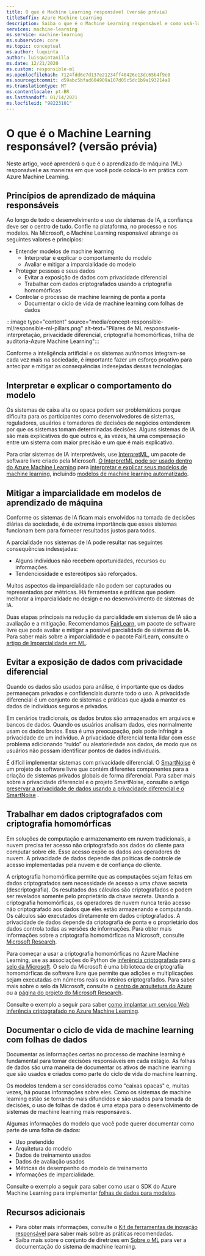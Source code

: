```yaml
---
title: O que é Machine Learning responsável (versão prévia)
titleSuffix: Azure Machine Learning
description: Saiba o que é o Machine Learning responsável e como usá-lo com Azure Machine Learning para entender modelos, proteger dados e controlar o ciclo de vida do modelo.
services: machine-learning
ms.service: machine-learning
ms.subservice: core
ms.topic: conceptual
ms.author: luquinta
author: luisquintanilla
ms.date: 12/21/2020
ms.custom: responsible-ml
ms.openlocfilehash: 7124fdd6e7d137e21234ff40426e13dc65b4f9e0
ms.sourcegitcommit: d59abc5bfad604909a107d05c5dc1b9a193214a8
ms.translationtype: MT
ms.contentlocale: pt-BR
ms.lasthandoff: 01/14/2021
ms.locfileid: "98223101"
---
```

# <a name="what-is-responsible-machine-learning-preview"></a>O que é o Machine Learning responsável? (versão prévia)

Neste artigo, você aprenderá o que é o aprendizado de máquina (ML) responsável e as maneiras em que você pode colocá-lo em prática com Azure Machine Learning.

## <a name="responsible-machine-learning-principles"></a>Princípios de aprendizado de máquina responsáveis

Ao longo de todo o desenvolvimento e uso de sistemas de IA, a confiança deve ser o centro de tudo. Confie na plataforma, no processo e nos modelos. Na Microsoft, o Machine Learning responsável abrange os seguintes valores e princípios:

- Entender modelos de machine learning
  - Interpretar e explicar o comportamento do modelo
  - Avaliar e mitigar a imparcialidade do modelo
- Proteger pessoas e seus dados
  - Evitar a exposição de dados com privacidade diferencial
  - Trabalhar com dados criptografados usando a criptografia homomórficas
- Controlar o processo de machine learning de ponta a ponta
  - Documentar o ciclo de vida de machine learning com folhas de dados

:::image type="content" source="media/concept-responsible-ml/responsible-ml-pillars.png" alt-text="Pilares de ML responsáveis-interpretação, privacidade diferencial, criptografia homomórficas, trilha de auditoria-Azure Machine Learning":::

Conforme a inteligência artificial e os sistemas autônomos integram-se cada vez mais na sociedade, é importante fazer um esforço proativo para antecipar e mitigar as consequências indesejadas dessas tecnologias.

## <a name="interpret-and-explain-model-behavior"></a>Interpretar e explicar o comportamento do modelo

Os sistemas de caixa alta ou opaca podem ser problemáticos porque dificulta para os participantes como desenvolvedores de sistemas, reguladores, usuários e tomadores de decisões de negócios entenderem por que os sistemas tomam determinadas decisões. Alguns sistemas de IA são mais explicativos do que outros e, às vezes, há uma compensação entre um sistema com maior precisão e um que é mais explicativo.

Para criar sistemas de IA interpretáveis, use [InterpretML](https://github.com/interpretml/interpret), um pacote de software livre criado pela Microsoft. [O InterpretML pode ser usado dentro do Azure Machine Learning](how-to-machine-learning-interpretability.md) para [interpretar e explicar seus modelos de machine learning](how-to-machine-learning-interpretability-aml.md), incluindo [modelos de machine learning automatizado](how-to-machine-learning-interpretability-automl.md).

## <a name="mitigate-fairness-in-machine-learning-models"></a>Mitigar a imparcialidade em modelos de aprendizado de máquina

Conforme os sistemas de IA ficam mais envolvidos na tomada de decisões diárias da sociedade, é de extrema importância que esses sistemas funcionam bem para fornecer resultados justos para todos.

A parcialidade nos sistemas de IA pode resultar nas seguintes consequências indesejadas:

- Alguns indivíduos não recebem oportunidades, recursos ou informações.
- Tendenciosidade e estereótipos são reforçados.

Muitos aspectos da imparcialidade não podem ser capturados ou representados por métricas. Há ferramentas e práticas que podem melhorar a imparcialidade no design e no desenvolvimento de sistemas de IA.

Duas etapas principais na redução da parcialidade em sistemas de IA são a avaliação e a mitigação. Recomendamos [FairLearn](https://github.com/fairlearn/fairlearn), um pacote de software livre que pode avaliar e mitigar a possível parcialidade de sistemas de IA. Para saber mais sobre a imparcialidade e o pacote FairLearn, consulte o [artigo de Imparcialidade em ML](./concept-fairness-ml.md).

## <a name="prevent-data-exposure-with-differential-privacy"></a>Evitar a exposição de dados com privacidade diferencial

Quando os dados são usados para análise, é importante que os dados permaneçam privados e confidenciais durante todo o uso. A privacidade diferencial é um conjunto de sistemas e práticas que ajuda a manter os dados de indivíduos seguros e privados.

Em cenários tradicionais, os dados brutos são armazenados em arquivos e bancos de dados. Quando os usuários analisam dados, eles normalmente usam os dados brutos. Essa é uma preocupação, pois pode infringir a privacidade de um indivíduo. A privacidade diferencial tenta lidar com esse problema adicionando “ruído” ou aleatoriedade aos dados, de modo que os usuários não possam identificar pontos de dados individuais.

É difícil implementar sistemas com privacidade diferencial. O [SmartNoise](https://github.com/opendifferentialprivacy/smartnoise-core) é um projeto de software livre que contém diferentes componentes para a criação de sistemas privados globais de forma diferencial. Para saber mais sobre a privacidade diferencial e o projeto SmartNoise, consulte o artigo [preservar a privacidade de dados usando a privacidade diferencial e o SmartNoise](./concept-differential-privacy.md) .

## <a name="work-on-encrypted-data-with-homomorphic-encryption"></a>Trabalhar em dados criptografados com criptografia homomórficas

Em soluções de computação e armazenamento em nuvem tradicionais, a nuvem precisa ter acesso não criptografado aos dados do cliente para computar sobre ele. Esse acesso expõe os dados aos operadores de nuvem. A privacidade de dados depende das políticas de controle de acesso implementadas pela nuvem e de confiança do cliente.

A criptografia homomórfica permite que as computações sejam feitas em dados criptografados sem necessidade de acesso a uma chave secreta (descriptografia). Os resultados dos cálculos são criptografados e podem ser revelados somente pelo proprietário da chave secreta. Usando a criptografia homomórficas, os operadores de nuvem nunca terão acesso não criptografado aos dados que eles estão armazenando e computando. Os cálculos são executados diretamente em dados criptografados. A privacidade de dados depende da criptografia de ponta e o proprietário dos dados controla todas as versões de informações. Para obter mais informações sobre a criptografia homomórficas na Microsoft, consulte [Microsoft Research](https://www.microsoft.com/research/project/homomorphic-encryption/).

Para começar a usar a criptografia homomórficas no Azure Machine Learning, use as associações do Python de [inferência criptografada](https://pypi.org/project/encrypted-inference/) para [o selo da Microsoft](https://github.com/microsoft/SEAL). O selo da Microsoft é uma biblioteca de criptografia homomórficas de software livre que permite que adições e multiplicações sejam executadas em números reais ou inteiros criptografados. Para saber mais sobre o selo da Microsoft, consulte o [centro de arquitetura do Azure](/azure/architecture/solution-ideas/articles/homomorphic-encryption-seal) ou a [página do projeto do Microsoft Research](https://www.microsoft.com/research/project/microsoft-seal/).

Consulte o exemplo a seguir para saber [como implantar um serviço Web inferência criptografado no Azure Machine Learning](how-to-homomorphic-encryption-seal.md).

## <a name="document-the-machine-learning-lifecycle-with-datasheets"></a>Documentar o ciclo de vida de machine learning com folhas de dados

Documentar as informações certas no processo de machine learning é fundamental para tomar decisões responsáveis em cada estágio. As folhas de dados são uma maneira de documentar os ativos de machine learning que são usados e criados como parte do ciclo de vida do machine learning.

Os modelos tendem a ser considerados como "caixas opacas" e, muitas vezes, há poucas informações sobre eles. Como os sistemas de machine learning estão se tornando mais difundidos e são usados para tomada de decisões, o uso de folhas de dados é uma etapa para o desenvolvimento de sistemas de machine learning mais responsáveis.

Algumas informações do modelo que você pode querer documentar como parte de uma folha de dados:

- Uso pretendido
- Arquitetura do modelo
- Dados de treinamento usados
- Dados de avaliação usados
- Métricas de desempenho do modelo de treinamento
- Informações de imparcialidade.

Consulte o exemplo a seguir para saber como usar o SDK do Azure Machine Learning para implementar [folhas de dados para modelos](https://github.com/microsoft/MLOps/blob/master/pytorch_with_datasheet/model_with_datasheet.ipynb).

## <a name="additional-resources"></a>Recursos adicionais

- Para obter mais informações, consulte o [Kit de ferramentas de inovação responsável](/azure/architecture/guide/responsible-innovation/) para saber mais sobre as práticas recomendadas.
- Saiba mais sobre o conjunto de diretrizes em [Sobre o ML](https://www.partnershiponai.org/about-ml/) para ver a documentação do sistema de machine learning.